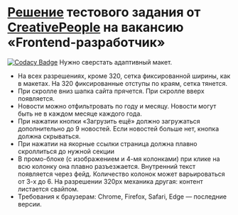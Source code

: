 # [Решение](http://metro-creativepeopleproject.surge.sh/) тестового задания от [CreativePeople](https://hr.cpeople.ru/) на вакансию «Frontend-разработчик»
[![Codacy Badge](https://app.codacy.com/project/badge/Grade/e7f28daa5faa4f119c029d434777eb95)](https://www.codacy.com/gh/michaellux/creativepeople-test-project/dashboard?utm_source=github.com&amp;utm_medium=referral&amp;utm_content=michaellux/creativepeople-test-project&amp;utm_campaign=Badge_Grade)
Нужно сверстать адаптивный макет. 

- На всех разрешениях, кроме 320, сетка фиксированной ширины, как в макетах. На 320 фиксированные отступы по краям, сетка тянется.
- При скролле вниз шапка сайта прячется. При скролле вверх появляется.
- Новости можно отфильтровать по году и месяцу. Новости могут быть не в каждом месяце каждого года.
- При нажатии кнопки «Загрузить ещё» должно загружаться дополнительно до 9 новостей. Если новостей больше нет, кнопка должна скрываться.
- При нажатии на якорные ссылки страница должна плавно скроллиться до нужной секции
- В промо-блоке (с изображением и 4-мя колонками) при клике на всю колонку она плавно разъезжается. Внутренний текст появляется через фейд. Количество колонок может варьироваться от 3-х до 6. На разрешении 320px механика другая: контент листается свайпом.
- Требования к браузерам: Chrome, Firefox, Safari, Edge — последние версии.
